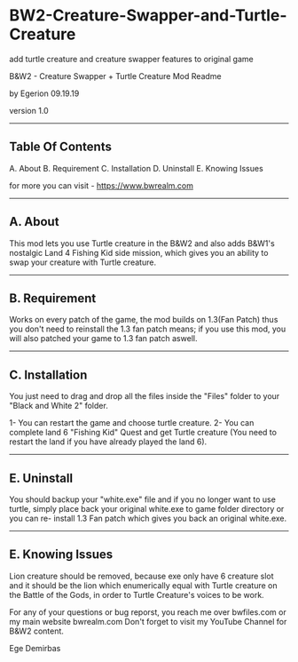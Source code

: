 # BW2-Creature-Swapper-and-Turtle-Creature
 add turtle creature and creature swapper features to original game

 B&W2 - Creature Swapper + Turtle Creature Mod Readme

by Egerion 09.19.19

version 1.0

-----------------
Table Of Contents
-----------------

A. About
B. Requirement
C. Installation
D. Uninstall
E. Knowing Issues

for more you can visit - https://www.bwrealm.com

-----------------
A. About
-----------------

 This mod lets you use Turtle creature in the B&W2 and also adds B&W1's nostalgic Land 4 
Fishing Kid side mission, which gives you an ability to swap your creature with Turtle 
creature.

-----------------
B. Requirement
-----------------

 Works on every patch of the game, the mod builds on 1.3(Fan Patch) thus you don't need to 
reinstall the 1.3 fan patch means; if you use this mod, you will also patched your game to 1.3 fan patch
aswell.

---------------
C. Installation
---------------

 You just need to drag and drop all the files inside the "Files" folder to your "Black and White 2"
folder.

 1- You can restart the game and choose turtle creature.
 2- You can complete land 6 "Fishing Kid" Quest and get Turtle creature (You need to restart the land if you have already played the land 6).

---------------
E. Uninstall
---------------

 You should backup your "white.exe" file and if you no longer want to use turtle, simply place back your original 
white.exe to game folder directory or you can re- install 1.3 Fan patch which gives you back an original white.exe.

---------------
E. Knowing Issues
---------------

 Lion creature should be removed, because exe only have 6 creature slot and it should be the lion which enumerically 
equal with Turtle creature on the Battle of the Gods, in order to Turtle Creature's voices to be work.



For any of your questions or bug reporst, you reach me over bwfiles.com or my main website bwrealm.com
Don't forget to visit my YouTube Channel for B&W2 content.

Ege Demirbas
